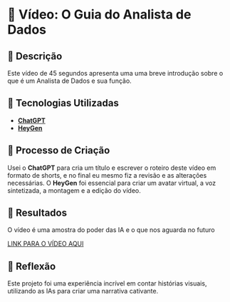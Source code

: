 # 🎥 Vídeo: O Guia do Analista de Dados

## 📒 Descrição
Este vídeo de 45 segundos apresenta uma uma breve introdução sobre o que é um Analista de Dados e sua função.

## 🤖 Tecnologias Utilizadas
- **[ChatGPT](https://chat.openai.com)**
- **[HeyGen](https://www.heygen.com)** 

## 🧐 Processo de Criação
Usei o **ChatGPT** para cria um título e escrever o roteiro deste vídeo em formato de shorts, e no final eu mesmo fiz a revisão e as alterações necessárias. O **HeyGen** foi essencial para criar um avatar virtual, a voz sintetizada, a montagem e a edição do vídeo.

## 🚀 Resultados
O vídeo é uma amostra do poder das IA e o que nos aguarda no futuro

[LINK PARA O VÍDEO AQUI]()

## 💭 Reflexão
Este projeto foi uma experiência incrível em contar histórias visuais, utilizando as IAs para criar uma narrativa cativante.